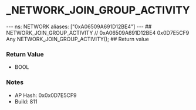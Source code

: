 # _NETWORK_JOIN_GROUP_ACTIVITY

--- ns: NETWORK aliases: ["0xA06509A691D12BE4"] --- ## NETWORK_JOIN_GROUP_ACTIVITY  // 0xA06509A691D12BE4 0x0D7E5CF9 Any NETWORK_JOIN_GROUP_ACTIVITY();   ## Return value

### Return Value
* BOOL

### Notes
* AP Hash: 0x0x0D7E5CF9
* Build: 811


